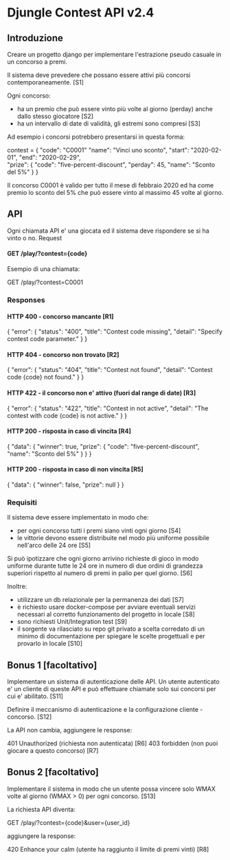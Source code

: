 # Djungle Contest API v2.4  


## Introduzione 
Creare un progetto django per implementare l'estrazione pseudo casuale in 
un concorso a premi. 
 
Il sistema deve prevedere che possano essere attivi più concorsi  
contemporaneamente. [S1] 
 
Ogni concorso: 
 
- ha un premio che può essere vinto più volte al giorno (perday) anche 
dallo stesso giocatore [S2] 
- ha un intervallo di date di validità, gli estremi sono compresi [S3] 
 
Ad esempio i concorsi potrebbero presentarsi in questa forma: 

contest = { 
  "code": "C0001" 
  "name": "Vinci uno sconto", 
  "start": "2020-02-01", 
  "end": "2020-02-29",  
  "prize": { 
    "code": "five-percent-discount", 
    "perday": 45, 
    "name": "Sconto del 5%" 
  } 
} 
 
Il concorso C0001 è valido per tutto il mese di febbraio 2020 ed ha come 
premio lo sconto del 5% che può essere vinto al massimo 45 volte al giorno. 
 

## API 
Ogni chiamata API e' una giocata ed il sistema deve rispondere se si ha 
vinto o no. 
Request 
 
#### GET /play/?contest={code} 
 
Esempio di una chiamata: 
 
GET /play/?contest=C0001 

### Responses 

#### HTTP 400 - concorso mancante [R1] 
 
{ 
  "error": { 
    "status": "400", 
    "title":  "Contest code missing", 
    "detail": "Specify contest code parameter." 
  } 
} 
 
#### HTTP 404 - concorso non trovato [R2] 
 
{ 
  "error": { 
    "status": "404", 
    "title":  "Contest not found", 
    "detail": "Contest code {code} not found." 
  } 
} 
 
#### HTTP 422 - il concorso non e' attivo (fuori dal range di date) [R3] 
 
{ 
  "error": { 
    "status": "422", 
    "title":  "Contest in not active", 
    "detail": "The contest with code {code} is not active." 
  } 
} 

#### HTTP 200 - risposta in caso di vincita [R4] 
 
{ 
  "data": { 
    "winner": true, 
    "prize": { 
      "code": "five-percent-discount", 
      "name": "Sconto del 5%" 
    } 
  } 
} 
 
#### HTTP 200 - risposta in caso di non vincita [R5] 
 
{ 
  "data": { 
    "winner": false, 
    "prize": null 
  } 
}

### Requisiti 
Il sistema deve essere implementato in modo che: 
 
- per ogni concorso tutti i premi siano vinti ogni giorno [S4] 
- le vittorie devono essere distribuite nel modo più uniforme possibile 
nell'arco delle 24 ore [S5] 
 
Si può ipotizzare che ogni giorno arrivino richieste di gioco in modo 
uniforme durante tutte le 24 ore in numero di due ordini di grandezza 
superiori rispetto al numero di premi in palio per quel giorno. [S6] 
 
Inoltre: 
 
- utilizzare un db relazionale per la permanenza dei dati [S7] 
- è richiesto usare docker-compose per avviare eventuali servizi 
necessari al corretto funzionamento del progetto in locale [S8] 
- sono richiesti Unit/Integration test [S9] 
- il sorgente va rilasciato su repo git privato a scelta corredato di un 
minimo di documentazione per spiegare le scelte progettuali e per 
provarlo in locale [S10] 
 
 
 
## Bonus 1 [facoltativo] 
Implementare un sistema di autenticazione delle API. Un utente autenticato 
e' un cliente di queste API e può effettuare chiamate solo sui concorsi per 
cui e' abilitato. [S11] 
 
Definire il meccanismo di autenticazione e la configurazione cliente - 
concorso. [S12] 
 
La API non cambia, aggiungere le response: 
 
401 Unauthorized (richiesta non autenticata) [R6] 
403 forbidden (non puoi giocare a questo concorso) [R7] 


## Bonus 2 [facoltativo] 
Implementare il sistema in modo che un utente possa vincere solo WMAX volte 
al giorno (WMAX > 0) per ogni concorso. [S13] 
 
La richiesta API diventa: 
 
GET /play/?contest={code}&user={user_id} 
 
aggiungere la response: 
 
420 Enhance your calm (utente ha raggiunto il limite di premi vinti) [R8] 
 